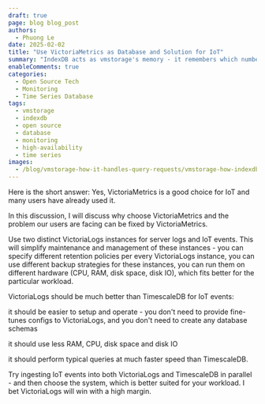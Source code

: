 ```yaml
---
draft: true
page: blog blog_post
authors:
  - Phuong Le
date: 2025-02-02
title: "Use VictoriaMetrics as Database and Solution for IoT"
summary: "IndexDB acts as vmstorage's memory - it remembers which numbers (TSIDs) belong to which metrics, making sure your queries get answered fast. This article walks through how this system works, from the way it organizes data to how it keeps track of millions of timeseries."
enableComments: true
categories:
  - Open Source Tech
  - Monitoring
  - Time Series Database
tags:
  - vmstorage
  - indexdb
  - open source
  - database
  - monitoring
  - high-availability
  - time series
images:
  - /blog/vmstorage-how-it-handles-query-requests/vmstorage-how-indexdb-works-preview.webp
---
```


Here is the short answer: Yes, VictoriaMetrics is a good choice for IoT and many users have already used it.

In this discussion, I will discuss why choose VictoriaMetrics and the problem our users are facing can be fixed by VictoriaMetrics.

Use two distinct VictoriaLogs instances for server logs and IoT events. This will simplify maintenance and management of these instances - you can specify different retention policies per every VictoriaLogs instance, you can use different backup strategies for these instances, you can run them on different hardware (CPU, RAM, disk space, disk IO), which fits better for the particular workload.

VictoriaLogs should be much better than TimescaleDB for IoT events:

it should be easier to setup and operate - you don't need to provide fine-tunes configs to VictoriaLogs, and you don't need to create any database schemas

it should use less RAM, CPU, disk space and disk IO

it should perform typical queries at much faster speed than TimescaleDB.

Try ingesting IoT events into both VictoriaLogs and TimescaleDB in parallel - and then choose the system, which is better suited for your workload. I bet VictoriaLogs will win with a high margin.